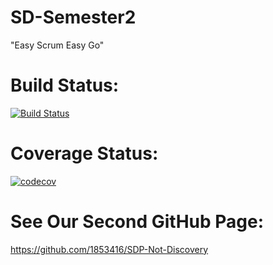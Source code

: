 # SD-Semester2
"Easy Scrum Easy Go"

# Build Status:
[![Build Status](https://www.travis-ci.com/1853416/SD-Semester2.svg?branch=main)](https://travis-ci.com/github/1853416/SD-Semester2)

# Coverage Status:
[![codecov](https://codecov.io/gh/1853416/SD-Semester2/branch/main/graph/badge.svg?token=T5WGCU8K7Z)](https://codecov.io/gh/1853416/SD-Semester2)

# See Our Second GitHub Page:
https://github.com/1853416/SDP-Not-Discovery
